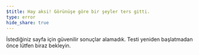 ```yaml
---
$title: Hay aksi! Görünüşe göre bir şeyler ters gitti.
type: error
hide_share: true
---
```


İstediğiniz sayfa için güvenilir sonuçlar alamadık. Testi yeniden başlatmadan önce lütfen biraz bekleyin.
